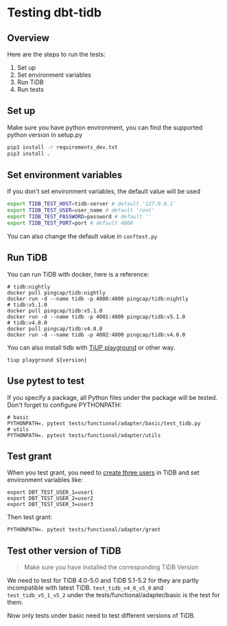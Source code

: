 # Testing dbt-tidb

## Overview

Here are the steps to run the tests:
1. Set up
2. Set environment variables
3. Run TiDB
4. Run tests

## Set up

Make sure you have python environment, you can find the supported python version in setup.py
```bash
pip3 install -r requirements_dev.txt
pip3 install .
```

## Set environment variables

If you don't set environment variables, the default value will be used 
```bash
export TIDB_TEST_HOST=tidb-server # default '127.0.0.1'
export TIDB_TEST_USER=user_name # default 'root'
export TIDB_TEST_PASSWORD=password # default ''
export TIDB_TEST_PORT=port # default 4000
```

You can also change the default value in `conftest.py`

## Run TiDB

You can run TiDB with docker, here is a reference:

```
# tidb:nightly
docker pull pingcap/tidb:nightly
docker run -d --name tidb -p 4000:4000 pingcap/tidb:nightly
# tidb:v5.1.0
docker pull pingcap/tidb:v5.1.0
docker run -d --name tidb -p 4001:4000 pingcap/tidb:v5.1.0
# tidb:v4.0.0
docker pull pingcap/tidb:v4.0.0
docker run -d --name tidb -p 4002:4000 pingcap/tidb:v4.0.0
```

You can also install tidb with [TiUP playground](https://docs.pingcap.com/tidb/stable/tiup-playground) or other way.
```
tiup playground ${version}
```

## Use pytest to test

If you specify a package, all Python files under the package will be tested. Don't forget to configure PYTHONPATH:
```
# basic
PYTHONPATH=. pytest tests/functional/adapter/basic/test_tidb.py
# utils
PYTHONPATH=. pytest tests/functional/adapter/utils
```

## Test grant

When you test grant, you need to [create three users](https://docs.pingcap.com/tidb/stable/basic-sql-operations#create-authorize-and-delete-a-user) in TiDB and set environment variables like:
```
export DBT_TEST_USER_1=user1
export DBT_TEST_USER_2=user2
export DBT_TEST_USER_3=user3
```
Then test grant:
```
PYTHONPATH=. pytest tests/functional/adapter/grant
```

## Test other version of TiDB

> Make sure you have installed the corresponding TiDB Version

We need to test for TiDB 4.0-5.0 and TiDB 5.1-5.2 for they are partly incompatible with latest TiDB. `test_tidb_v4_0_v5_0` and `test_tidb_v5_1_v5_2` under the tests/functional/adapter/basic is the test for them.

Now only tests under basic need to test different versions of TiDB.